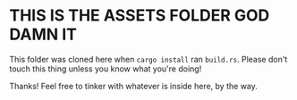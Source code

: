 # THIS IS THE ASSETS FOLDER GOD DAMN IT

This folder was cloned here when `cargo install` ran `build.rs`. Please don't touch this thing unless you know what you're doing!

Thanks! Feel free to tinker with whatever is inside here, by the way.
